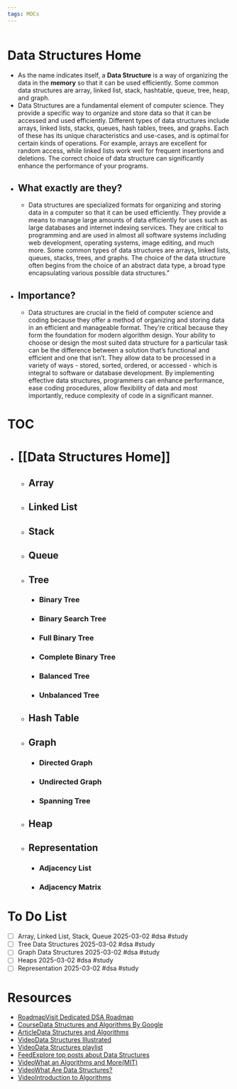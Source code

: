 ```yaml
---
tags: MOCs
---
```

```folder-index-content
```
# Data Structures Home
- As the name indicates itself, a **Data Structure** is a way of organizing the data in the **memory** so that it can be used efficiently. Some common data structures are array, linked list, stack, hashtable, queue, tree, heap, and graph.
- Data Structures are a fundamental element of computer science. They provide a specific way to organize and store data so that it can be accessed and used efficiently. Different types of data structures include arrays, linked lists, stacks, queues, hash tables, trees, and graphs. Each of these has its unique characteristics and use-cases, and is optimal for certain kinds of operations. For example, arrays are excellent for random access, while linked lists work well for frequent insertions and deletions. The correct choice of data structure can significantly enhance the performance of your programs.
- ## What exactly are they?
	- Data structures are specialized formats for organizing and storing data in a computer so that it can be used efficiently. They provide a means to manage large amounts of data efficiently for uses such as large databases and internet indexing services. They are critical to programming and are used in almost all software systems including web development, operating systems, image editing, and much more. Some common types of data structures are arrays, linked lists, queues, stacks, trees, and graphs. The choice of the data structure often begins from the choice of an abstract data type, a broad type encapsulating various possible data structures.”
- ## Importance?
	- Data structures are crucial in the field of computer science and coding because they offer a method of organizing and storing data in an efficient and manageable format. They’re critical because they form the foundation for modern algorithm design. Your ability to choose or design the most suited data structure for a particular task can be the difference between a solution that’s functional and efficient and one that isn’t. They allow data to be processed in a variety of ways - stored, sorted, ordered, or accessed - which is integral to software or database development. By implementing effective data structures, programmers can enhance performance, ease coding procedures, allow flexibility of data and most importantly, reduce complexity of code in a significant manner.

# TOC
- # [[Data Structures Home]]
	- ## Array
	- ## Linked List
	- ## Stack
	- ## Queue
	- ## Tree
		- ### Binary Tree
		- ### Binary Search Tree
		- ### Full Binary Tree
		- ### Complete Binary Tree
		- ### Balanced Tree
		- ### Unbalanced Tree
	- ## Hash Table
	- ## Graph
		- ### Directed Graph
		- ### Undirected Graph
		- ### Spanning Tree
	- ## Heap
	- ## Representation
		- ### Adjacency List
		- ### Adjacency Matrix

# To Do List
- [ ] Array, Linked List, Stack, Queue 2025-03-02 #dsa #study
- [ ] Tree Data Structures 2025-03-02 #dsa #study
- [ ] Graph Data Structures 2025-03-02 #dsa #study
- [ ] Heaps 2025-03-02 #dsa #study
- [ ] Representation 2025-03-02 #dsa #study

# Resources
- [RoadmapVisit Dedicated DSA Roadmap](https://roadmap.sh/datastructures-and-algorithms)
- [CourseData Structures and Algorithms By Google](https://techdevguide.withgoogle.com/paths/data-structures-and-algorithms/)
- [ArticleData Structures and Algorithms](https://www.javatpoint.com/data-structure-tutorial)
- [VideoData Structures Illustrated](https://www.youtube.com/watch?v=9rhT3P1MDHk&list=PLkZYeFmDuaN2-KUIv-mvbjfKszIGJ4FaY)
- [VideoData Structures playlist](https://youtube.com/playlist?list=PLDV1Zeh2NRsB6SWUrDFW2RmDotAfPbeHu&si=_EEf7x58G6lUcMGG)
- [FeedExplore top posts about Data Structures](https://app.daily.dev/tags/data-structures?ref=roadmapsh)
- [VideoWhat an Algorithms and More(MIT)](https://youtu.be/Zc54gFhdpLA?si=F_1QRigN_h2t2nSp&t=133)
- [VideoWhat Are Data Structures?](https://www.youtube.com/watch?v=bum_19loj9A)
- [VideoIntroduction to Algorithms](https://www.youtube.com/watch?v=0IAPZzGSbME)
